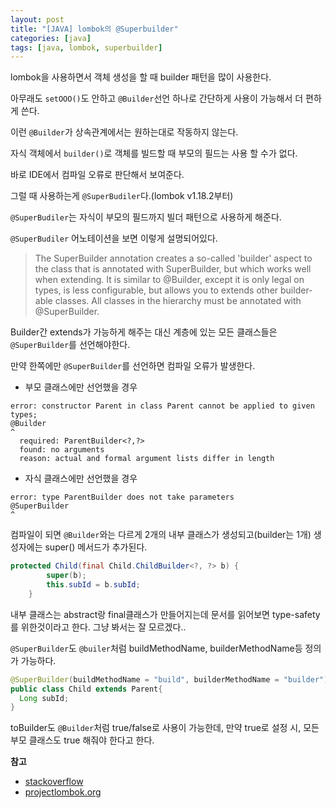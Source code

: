 ```yaml
---
layout: post
title: "[JAVA] lombok의 @Superbuilder"
categories: [java]
tags: [java, lombok, superbuilder]
---
```


lombok을 사용하면서 객체 생성을 할 때 builder 패턴을 많이 사용한다.

아무래도 `setOOO()`도 안하고 `@Builder`선언 하나로 간단하게 사용이 가능해서 더 편하게 쓴다.

이런 `@Builder`가 상속관계에서는 원하는대로 작동하지 않는다.

자식 객체에서 `builder()`로 객체를 빌드할 때 부모의 필드는 사용 할 수가 없다.

바로 IDE에서 컴파일 오류로 판단해서 보여준다.

그럴 때 사용하는게 `@SuperBudiler`다.(lombok v1.18.2부터)

`@SuperBudiler`는 자식이 부모의 필드까지 빌더 패턴으로 사용하게 해준다.

`@SuperBudiler` 어노테이션을 보면 이렇게 설명되어있다. 

> The SuperBuilder annotation creates a so-called 'builder' aspect to the class that is annotated with SuperBuilder, but which works well when extending. It is similar to @Builder, except it is only legal on types, is less configurable, but allows you to extends other builder-able classes.  All classes in the hierarchy must be annotated with @SuperBuilder.

Builder간 extends가 가능하게 해주는 대신 계층에 있는 모든 클래스들은 `@SuperBuilder`를 선언해야한다.

만약 한쪽에만 `@SuperBuilder`를 선언하면 컴파일 오류가 발생한다.

- 부모 클래스에만 선언했을 경우
```text
error: constructor Parent in class Parent cannot be applied to given types;
@Builder
^
  required: ParentBuilder<?,?>
  found: no arguments
  reason: actual and formal argument lists differ in length
```

- 자식 클래스에만 선언했을 경우
```text
error: type ParentBuilder does not take parameters
@SuperBuilder
^
```

컴파일이 되면 `@Builder`와는 다르게 2개의 내부 클래스가 생성되고(builder는 1개)
생성자에는 super() 메서드가 추가된다.

```java
protected Child(final Child.ChildBuilder<?, ?> b) {
        super(b);
        this.subId = b.subId;
    }
```

내부 클래스는 abstract랑 final클래스가 만들어지는데 문서를 읽어보면 type-safety를 위한것이라고 한다. 그냥 봐서는 잘 모르겠다.. 

`@SuperBuilder`도 `@builer`처럼 buildMethodName, builderMethodName등 정의가 가능하다.

```java
@SuperBuilder(buildMethodName = "build", builderMethodName = "builder")
public class Child extends Parent{
  Long subId;
}

```

toBuilder도 `@Builder`처럼 true/false로 사용이 가능한데, 만약 true로 설정 시, 모든 부모 클래스도 true 해줘야 한다고 한다.


**참고**

- [stackoverflow](https://stackoverflow.com/questions/68047993/lombok-superbuilder-doesnt-take-parameters)
- [projectlombok.org](https://projectlombok.org/features/experimental/SuperBuilder)






